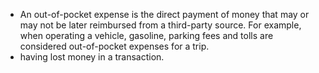 

- An out-of-pocket expense is the direct payment of money that may or may not be later reimbursed from a third-party source. For example, when operating a vehicle, gasoline, parking fees and tolls are considered out-of-pocket expenses for a trip. 
- having lost money in a transaction.
